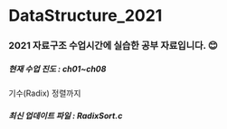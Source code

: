 # DataStructure_2021
<h3> 2021 자료구조 수업시간에 실습한 공부 자료입니다. 😊 </h3>
<h5> 현재 수업 진도 : ch01~ch08 </h5> 기수(Radix) 정렬까지
<h5> 최신 업데이트 파일 : RadixSort.c </h5> 
